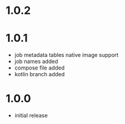 # 1.0.2

# 1.0.1
- job metadata tables native image support
- job names added
- compose file added
- kotlin branch added

# 1.0.0
- initial release